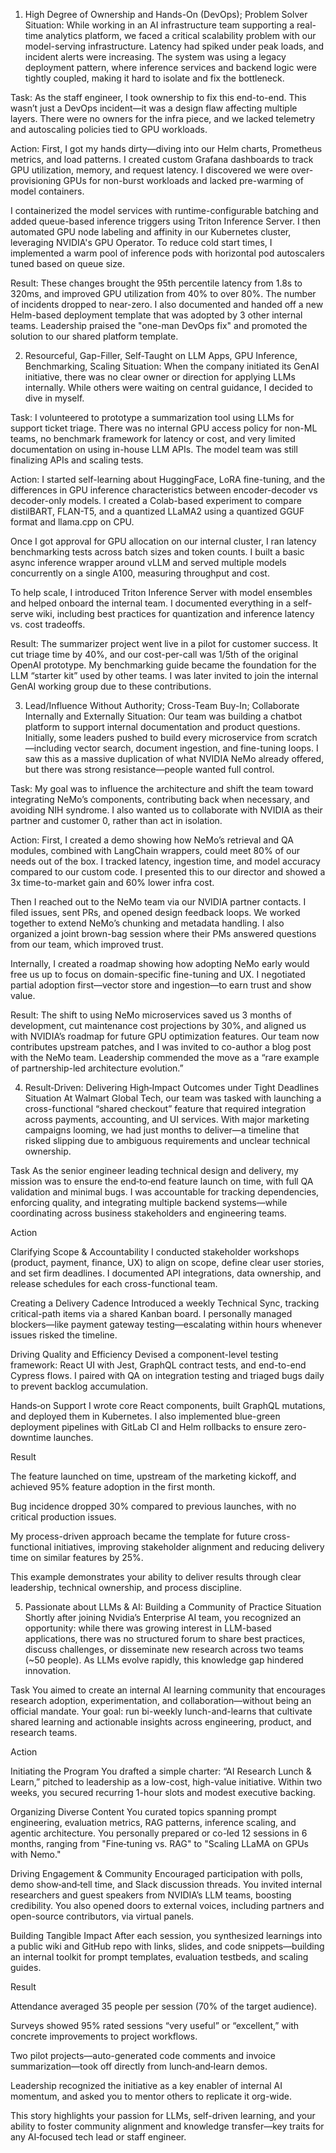 1. High Degree of Ownership and Hands-On (DevOps); Problem Solver
Situation:
While working in an AI infrastructure team supporting a real-time analytics platform, we faced a critical scalability problem with our model-serving infrastructure. Latency had spiked under peak loads, and incident alerts were increasing. The system was using a legacy deployment pattern, where inference services and backend logic were tightly coupled, making it hard to isolate and fix the bottleneck.

Task:
As the staff engineer, I took ownership to fix this end-to-end. This wasn’t just a DevOps incident—it was a design flaw affecting multiple layers. There were no owners for the infra piece, and we lacked telemetry and autoscaling policies tied to GPU workloads.

Action:
First, I got my hands dirty—diving into our Helm charts, Prometheus metrics, and load patterns. I created custom Grafana dashboards to track GPU utilization, memory, and request latency. I discovered we were over-provisioning GPUs for non-burst workloads and lacked pre-warming of model containers.

I containerized the model services with runtime-configurable batching and added queue-based inference triggers using Triton Inference Server. I then automated GPU node labeling and affinity in our Kubernetes cluster, leveraging NVIDIA's GPU Operator. To reduce cold start times, I implemented a warm pool of inference pods with horizontal pod autoscalers tuned based on queue size.

Result:
These changes brought the 95th percentile latency from 1.8s to 320ms, and improved GPU utilization from 40% to over 80%. The number of incidents dropped to near-zero. I also documented and handed off a new Helm-based deployment template that was adopted by 3 other internal teams. Leadership praised the "one-man DevOps fix" and promoted the solution to our shared platform template.

2. Resourceful, Gap-Filler, Self-Taught on LLM Apps, GPU Inference, Benchmarking, Scaling
Situation:
When the company initiated its GenAI initiative, there was no clear owner or direction for applying LLMs internally. While others were waiting on central guidance, I decided to dive in myself.

Task:
I volunteered to prototype a summarization tool using LLMs for support ticket triage. There was no internal GPU access policy for non-ML teams, no benchmark framework for latency or cost, and very limited documentation on using in-house LLM APIs. The model team was still finalizing APIs and scaling tests.

Action:
I started self-learning about HuggingFace, LoRA fine-tuning, and the differences in GPU inference characteristics between encoder-decoder vs decoder-only models. I created a Colab-based experiment to compare distilBART, FLAN-T5, and a quantized LLaMA2 using a quantized GGUF format and llama.cpp on CPU.

Once I got approval for GPU allocation on our internal cluster, I ran latency benchmarking tests across batch sizes and token counts. I built a basic async inference wrapper around vLLM and served multiple models concurrently on a single A100, measuring throughput and cost.

To help scale, I introduced Triton Inference Server with model ensembles and helped onboard the internal team. I documented everything in a self-serve wiki, including best practices for quantization and inference latency vs. cost tradeoffs.

Result:
The summarizer project went live in a pilot for customer success. It cut triage time by 40%, and our cost-per-call was 1/5th of the original OpenAI prototype. My benchmarking guide became the foundation for the LLM “starter kit” used by other teams. I was later invited to join the internal GenAI working group due to these contributions.

3. Lead/Influence Without Authority; Cross-Team Buy-In; Collaborate Internally and Externally
Situation:
Our team was building a chatbot platform to support internal documentation and product questions. Initially, some leaders pushed to build every microservice from scratch—including vector search, document ingestion, and fine-tuning loops. I saw this as a massive duplication of what NVIDIA NeMo already offered, but there was strong resistance—people wanted full control.

Task:
My goal was to influence the architecture and shift the team toward integrating NeMo’s components, contributing back when necessary, and avoiding NIH syndrome. I also wanted us to collaborate with NVIDIA as their partner and customer 0, rather than act in isolation.

Action:
First, I created a demo showing how NeMo’s retrieval and QA modules, combined with LangChain wrappers, could meet 80% of our needs out of the box. I tracked latency, ingestion time, and model accuracy compared to our custom code. I presented this to our director and showed a 3x time-to-market gain and 60% lower infra cost.

Then I reached out to the NeMo team via our NVIDIA partner contacts. I filed issues, sent PRs, and opened design feedback loops. We worked together to extend NeMo’s chunking and metadata handling. I also organized a joint brown-bag session where their PMs answered questions from our team, which improved trust.

Internally, I created a roadmap showing how adopting NeMo early would free us up to focus on domain-specific fine-tuning and UX. I negotiated partial adoption first—vector store and ingestion—to earn trust and show value.

Result:
The shift to using NeMo microservices saved us 3 months of development, cut maintenance cost projections by 30%, and aligned us with NVIDIA’s roadmap for future GPU optimization features. Our team now contributes upstream patches, and I was invited to co-author a blog post with the NeMo team. Leadership commended the move as a “rare example of partnership-led architecture evolution.”



4. Result‑Driven: Delivering High‑Impact Outcomes under Tight Deadlines
Situation
At Walmart Global Tech, our team was tasked with launching a cross-functional “shared checkout” feature that required integration across payments, accounting, and UI services. With major marketing campaigns looming, we had just months to deliver—a timeline that risked slipping due to ambiguous requirements and unclear technical ownership.

Task
As the senior engineer leading technical design and delivery, my mission was to ensure the end‑to‑end feature launch on time, with full QA validation and minimal bugs. I was accountable for tracking dependencies, enforcing quality, and integrating multiple backend systems—while coordinating across business stakeholders and engineering teams.

Action

Clarifying Scope & Accountability
I conducted stakeholder workshops (product, payment, finance, UX) to align on scope, define clear user stories, and set firm deadlines. I documented API integrations, data ownership, and release schedules for each cross-functional team.

Creating a Delivery Cadence
Introduced a weekly Technical Sync, tracking critical-path items via a shared Kanban board. I personally managed blockers—like payment gateway testing—escalating within hours whenever issues risked the timeline.

Driving Quality and Efficiency
Devised a component-level testing framework: React UI with Jest, GraphQL contract tests, and end-to-end Cypress flows. I paired with QA on integration testing and triaged bugs daily to prevent backlog accumulation.

Hands‑on Support
I wrote core React components, built GraphQL mutations, and deployed them in Kubernetes. I also implemented blue-green deployment pipelines with GitLab CI and Helm rollbacks to ensure zero-downtime launches.

Result

The feature launched on time, upstream of the marketing kickoff, and achieved 95% feature adoption in the first month.

Bug incidence dropped 30% compared to previous launches, with no critical production issues.

My process-driven approach became the template for future cross-functional initiatives, improving stakeholder alignment and reducing delivery time on similar features by 25%.

This example demonstrates your ability to deliver results through clear leadership, technical ownership, and process discipline.

5. Passionate about LLMs & AI: Building a Community of Practice
Situation
Shortly after joining Nvidia’s Enterprise AI team, you recognized an opportunity: while there was growing interest in LLM-based applications, there was no structured forum to share best practices, discuss challenges, or disseminate new research across two teams (~50 people). As LLMs evolve rapidly, this knowledge gap hindered innovation.

Task
You aimed to create an internal AI learning community that encourages research adoption, experimentation, and collaboration—without being an official mandate. Your goal: run bi-weekly lunch-and-learns that cultivate shared learning and actionable insights across engineering, product, and research teams.

Action

Initiating the Program
You drafted a simple charter: “AI Research Lunch & Learn,” pitched to leadership as a low-cost, high-value initiative. Within two weeks, you secured recurring 1-hour slots and modest executive backing.

Organizing Diverse Content
You curated topics spanning prompt engineering, evaluation metrics, RAG patterns, inference scaling, and agentic architecture. You personally prepared or co-led 12 sessions in 6 months, ranging from "Fine‑tuning vs. RAG" to "Scaling LLaMA on GPUs with Nemo."

Driving Engagement & Community
Encouraged participation with polls, demo show‑and‑tell time, and Slack discussion threads. You invited internal researchers and guest speakers from NVIDIA’s LLM teams, boosting credibility. You also opened doors to external voices, including partners and open-source contributors, via virtual panels.

Building Tangible Impact
After each session, you synthesized learnings into a public wiki and GitHub repo with links, slides, and code snippets—building an internal toolkit for prompt templates, evaluation testbeds, and scaling guides.

Result

Attendance averaged 35 people per session (70% of the target audience).

Surveys showed 95% rated sessions “very useful” or “excellent,” with concrete improvements to project workflows.

Two pilot projects—auto-generated code comments and invoice summarization—took off directly from lunch‑and‑learn demos.

Leadership recognized the initiative as a key enabler of internal AI momentum, and asked you to mentor others to replicate it org-wide.

This story highlights your passion for LLMs, self-driven learning, and your ability to foster community alignment and knowledge transfer—key traits for any AI‑focused tech lead or staff engineer.
